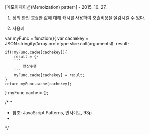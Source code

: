 [메모이제이션(Memoization) pattern] - 2015. 10. 27.
1. 정의
 한번 호출한 값에 대해 캐시를 사용하여 호출비용을 절감시킬 수 있다.

2. 사용례

var myFunc = function(){
	var cachekey = JSON.stringify(Array.prototype.slice.call(arguments)),
		result;

	if(!myFunc.cache[cachekey]){
		result = {}
		```
			연산수행
		```
		myFunc.cache[cachekey] = result;
	}
	return myFunc.cache[cachekey];

}
myFunc.cache = {};

/*
 *
 * 참조: JavaScript Patterns, 인사이트, 93p
 *
 */
